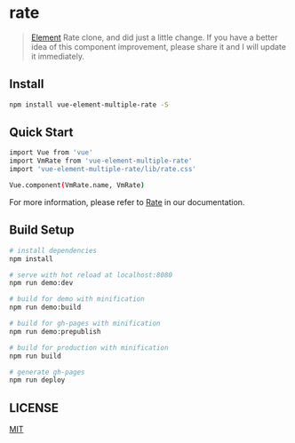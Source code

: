 # rate

> [Element](https://github.com/ElemeFE/element) Rate clone, and did just a little change. If you have a better idea of this component improvement, please share it and I will update it immediately.

## Install

```bash
npm install vue-element-multiple-rate -S
```

## Quick Start

```bash
import Vue from 'vue'
import VmRate from 'vue-element-multiple-rate'
import 'vue-element-multiple-rate/lib/rate.css'

Vue.component(VmRate.name, VmRate)
```

For more information, please refer to [Rate](http://vue-element-multiple.github.io/rate) in our documentation.

## Build Setup

``` bash
# install dependencies
npm install

# serve with hot reload at localhost:8080
npm run demo:dev

# build for demo with minification
npm run demo:build

# build for gh-pages with minification
npm run demo:prepublish

# build for production with minification
npm run build

# generate gh-pages
npm run deploy
```

## LICENSE

[MIT](http://opensource.org/licenses/MIT)